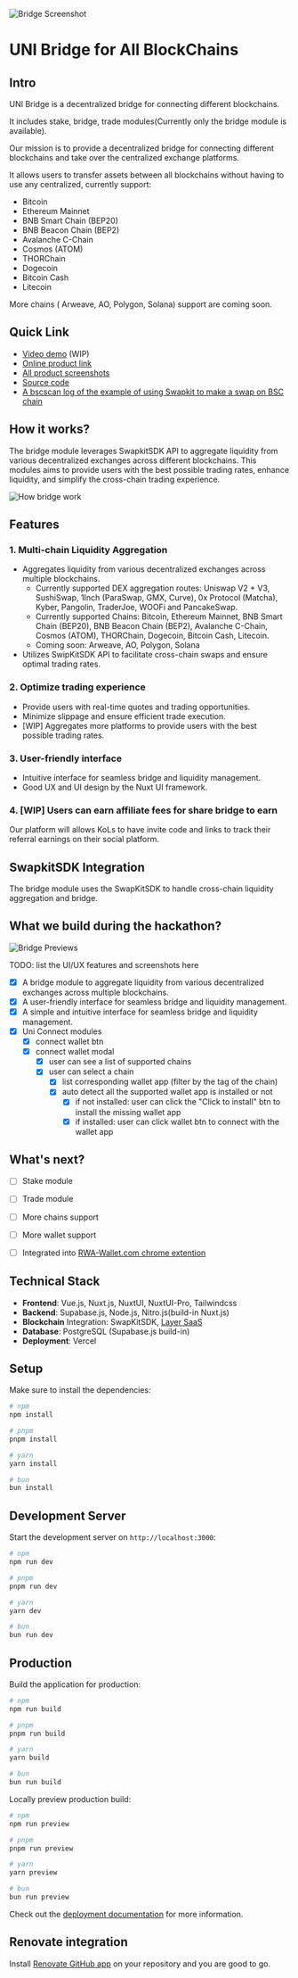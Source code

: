 ![Bridge Screenshot](./screenshot/bridge.png)

# UNI Bridge for All BlockChains

## Intro

UNI Bridge is a decentralized bridge for connecting different blockchains.

It includes stake, bridge, trade modules(Currently only the bridge module is available).

Our mission is to provide a decentralized bridge for connecting different blockchains and take over the centralized exchange platforms.


It allows users to transfer assets between all blockchains without having to use any centralized, currently support:

* Bitcoin
* Ethereum Mainnet
* BNB Smart Chain (BEP20)
* BNB Beacon Chain (BEP2)
* Avalanche C-Chain
* Cosmos (ATOM)
* THORChain
* Dogecoin
* Bitcoin Cash
* Litecoin

More chains ( Arweave, AO, Polygon, Solana) support are coming soon.

## Quick Link

* [Video demo](#) (WIP)
* [Online product link](https://ub.rwa-wallet.com/bridge)
* [All product screenshots](./screenshot)
* [Source code](https://github.com/HelloRWA/uni-bridge)
* [A bscscan log of the example of using Swapkit to make a swap on BSC chain](https://bscscan.com/tx/0x739059b894d0d31e9f05d87542431b39f681c5627e5a6a7120f9164bc3374fbe)

## How it works?

The bridge module leverages SwapkitSDK API to aggregate liquidity from various decentralized exchanges across different blockchains. This modules aims to provide users with the best possible trading rates, enhance liquidity, and simplify the cross-chain trading experience.

![How bridge work](./screenshot/how-bridge-work.png)

## Features

### 1. Multi-chain Liquidity Aggregation

* Aggregates liquidity from various decentralized exchanges across multiple blockchains.
  * Currently supported DEX aggregation routes: Uniswap V2 + V3, SushiSwap, 1Inch (ParaSwap, GMX, Curve), 0x Protocol (Matcha), Kyber, Pangolin, TraderJoe, WOOFi and PancakeSwap.
  * Currently supported Chains: Bitcoin, Ethereum Mainnet, BNB Smart Chain (BEP20), BNB Beacon Chain (BEP2), Avalanche C-Chain, Cosmos (ATOM), THORChain, Dogecoin, Bitcoin Cash, Litecoin.
  * Coming soon: Arweave, AO, Polygon, Solana
* Utilizes SwipKitSDK API to facilitate cross-chain swaps and ensure optimal trading rates.

### 2. Optimize trading experience

* Provide users with real-time quotes and trading opportunities.
* Minimize slippage and ensure efficient trade execution.
* [WIP] Aggregates more platforms to provide users with the best possible trading rates.

### 3. User-friendly interface

* Intuitive interface for seamless bridge and liquidity management.
* Good UX and UI design by the Nuxt UI framework.

### 4. [WIP] Users can earn affiliate fees for share bridge to earn

Our platform will allows KoLs to have invite code and links to track their referral earnings on their social platform.

## SwapkitSDK Integration

The bridge module uses the SwapKitSDK to handle cross-chain liquidity aggregation and bridge.

## What we build during the hackathon?

![Bridge Previews](./screenshot/bridge-previews.png)


TODO: list the UI/UX features and screenshots here

* [x] A bridge module to aggregate liquidity from various decentralized exchanges across multiple blockchains.
* [x] A user-friendly interface for seamless bridge and liquidity management.
* [x] A simple and intuitive interface for seamless bridge and liquidity management.
* [x] Uni Connect modules
  * [x] connect wallet btn
  * [x] connect wallet modal
    * [x] user can see a list of supported chains
    * [x] user can select a chain
      * [x] list corresponding wallet app (filter by the tag of the chain)
      * [x] auto detect all the supported wallet app is installed or not
        * [x] if not installed: user can click the "Click to install" btn to install the missing wallet app
        * [x] if installed: user can click wallet btn to connect with the wallet app

## What's next?

* [ ] Stake module
* [ ] Trade module
* [ ] More chains support
* [ ] More wallet support
* [ ] Integrated into [RWA-Wallet.com chrome extention](https://chromewebstore.google.com/detail/rwa-wallet/fhmmkjofdcpnoklcbcnbjjhigobceikb)


## Technical Stack

* **Frontend**: Vue.js, Nuxt.js, NuxtUI, NuxtUI-Pro, Tailwindcss
* **Backend**: Supabase.js, Node.js, Nitro.js(build-in Nuxt.js)
* **Blockchain** Integration: SwapKitSDK, [Layer SaaS](https://www.npmjs.com/package/@web3-fullstack/layer-saas)
* **Database**: PostgreSQL (Supabase.js build-in)
* **Deployment**: Vercel


## Setup

Make sure to install the dependencies:

```bash
# npm
npm install

# pnpm
pnpm install

# yarn
yarn install

# bun
bun install
```

## Development Server

Start the development server on `http://localhost:3000`:

```bash
# npm
npm run dev

# pnpm
pnpm run dev

# yarn
yarn dev

# bun
bun run dev
```

## Production

Build the application for production:

```bash
# npm
npm run build

# pnpm
pnpm run build

# yarn
yarn build

# bun
bun run build
```

Locally preview production build:

```bash
# npm
npm run preview

# pnpm
pnpm run preview

# yarn
yarn preview

# bun
bun run preview
```

Check out the [deployment documentation](https://nuxt.com/docs/getting-started/deployment) for more information.

## Renovate integration

Install [Renovate GitHub app](https://github.com/apps/renovate/installations/select_target) on your repository and you are good to go.
